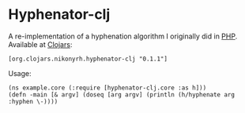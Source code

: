 # Hyphenator-clj

A re-implementation of a hyphenation algorithm I originally did in [PHP](https://github.com/nikonyrh/hyphenator-php/). Available at [Clojars](https://clojars.org/org.clojars.nikonyrh.hyphenator-clj):

    [org.clojars.nikonyrh.hyphenator-clj "0.1.1"]

Usage:

    (ns example.core (:require [hyphenator-clj.core :as h]))
    (defn -main [& argv] (doseq [arg argv] (println (h/hyphenate arg :hyphen \-))))
